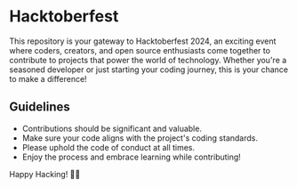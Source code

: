 # Hacktoberfest
This repository is your gateway to Hacktoberfest 2024, an exciting event where coders, creators, and open source enthusiasts come together to contribute to projects that power the world of technology. Whether you're a seasoned developer or just starting your coding journey, this is your chance to make a difference!

## Guidelines
- Contributions should be significant and valuable.
- Make sure your code aligns with the project's coding standards.
- Please uphold the code of conduct at all times.
- Enjoy the process and embrace learning while contributing!

Happy Hacking! 🎉🌟
